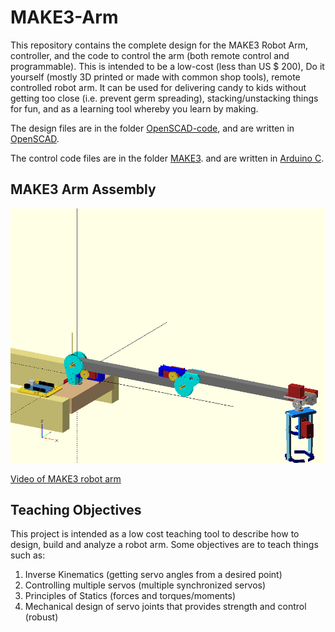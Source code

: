 # MAKE3-Arm

This repository contains the complete design for the MAKE3 Robot Arm, controller, and the code to control the arm (both remote control and programmable).  This is intended to be a low-cost (less than US $ 200), Do it yourself (mostly 3D printed or made with common shop tools), remote controlled robot arm. It can be used for delivering candy to kids without getting too close (i.e. prevent germ spreading), stacking/unstacking things for fun, and as a learning tool whereby you learn by making.

The design files are in the folder [OpenSCAD-code](/OpenSCAD-code), and are written in [OpenSCAD](https://openscad.org/).

The control code files are in the folder [MAKE3](/MAKE3).  and are written in [Arduino C](https://www.arduino.cc/).
 
## MAKE3 Arm Assembly

![MAKE3-Arm-gif](/Images/MAKE3_Arm_FlyAround.gif)

[Video of MAKE3 robot arm](https://www.wevideo.com/view/3040378114)

## Teaching Objectives

This project is intended as a low cost teaching tool to describe how to design, build and analyze a robot arm.  Some objectives are to teach things such as:
1. Inverse Kinematics (getting servo angles from a desired point)
2. Controlling multiple servos (multiple synchronized servos)
3. Principles of Statics (forces and torques/moments)
4. Mechanical design of servo joints that provides strength and control (robust)


